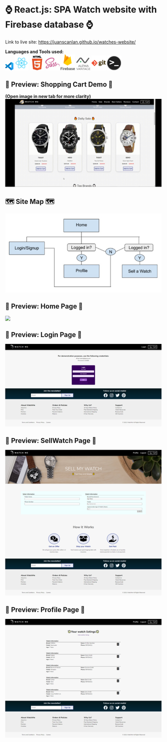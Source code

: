 # ⌚ React.js: SPA Watch website with Firebase database ⌚
Link to live site: https://juanscanlan.github.io/watches-website/

<b>Languages and Tools used:<b><br>
  <img alt="Visual Studio Code" width="26px" src="https://raw.githubusercontent.com/github/explore/80688e429a7d4ef2fca1e82350fe8e3517d3494d/topics/visual-studio-code/visual-studio-code.png" />
   <img alt="React" width="46px" src="https://raw.githubusercontent.com/github/explore/80688e429a7d4ef2fca1e82350fe8e3517d3494d/topics/react/react.png" />
  <img alt="HTML5" width="46px" src="https://raw.githubusercontent.com/github/explore/80688e429a7d4ef2fca1e82350fe8e3517d3494d/topics/html/html.png" />
  <img alt="Sass" width="46px" src="https://raw.githubusercontent.com/github/explore/80688e429a7d4ef2fca1e82350fe8e3517d3494d/topics/sass/sass.png" />
  <img alt="Firebase" width="46px" src="./readmeImages/firebase.jpg" />
  <img alt="AlphaVantage API" width="46px" src="./readmeImages/AlphaVantageAPI.jpg" />
  <img alt="Git" width="46px" src="https://raw.githubusercontent.com/github/explore/80688e429a7d4ef2fca1e82350fe8e3517d3494d/topics/git/git.png" />
  <img alt="Terminal" width="46px" src="https://raw.githubusercontent.com/github/explore/80688e429a7d4ef2fca1e82350fe8e3517d3494d/topics/terminal/terminal.png" />
<br clear="left"/>
  
## 🛒 Preview: Shopping Cart Demo 🛒
  (Open image in new tab for more clarity)<br>
<img src="./readmeImages/CartDemo.gif" width=500px>
  
## 🗺️ Site Map 🗺️
<img src="./readmeImages/SiteMap.jpg" width=500px>

## 📄 Preview: Home Page 📄
<img src="./readmeImages/WatchMe-entirePage.png" width=500px>

## 📄 Preview: Login Page 📄
<img src="./readmeImages/LoginEntirePage.png" width=500px>
  
## 📄 Preview: SellWatch Page 📄
<img src="./readmeImages/SellWatchEntirePage.png" width=500px>
  
## 📄 Preview: Profile Page 📄
<img src="./readmeImages/ProfileEntirePage.png" width=500px>
